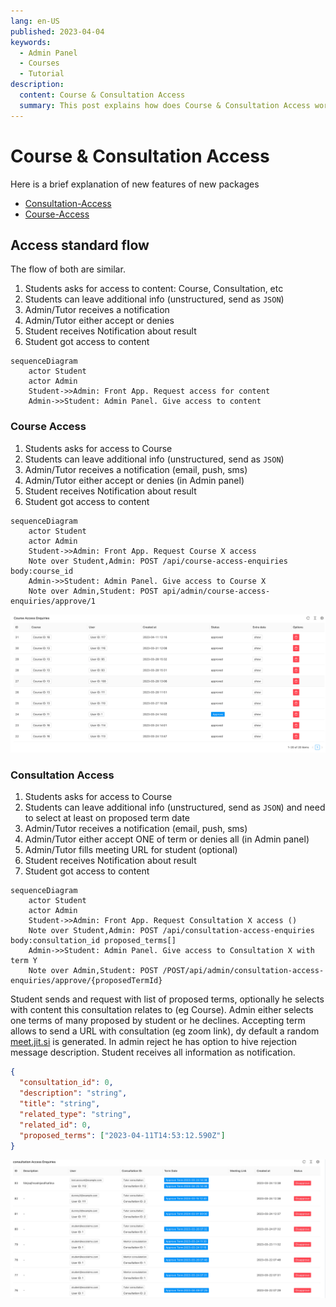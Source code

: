 ```yaml
---
lang: en-US
published: 2023-04-04
keywords:
  - Admin Panel
  - Courses
  - Tutorial
description:
  content: Course & Consultation Access
  summary: This post explains how does Course & Consultation Access works with the examples
---
```


# Course & Consultation Access

<PostHeader/>

Here is a brief explanation of new features of new packages

- [Consultation-Access](https://github.com/EscolaLMS/Consultation-Access)
- [Course-Access](https://github.com/EscolaLMS/Course-Access)

## Access standard flow

The flow of both are similar.

1. Students asks for access to content: Course, Consultation, etc
2. Students can leave additional info (unstructured, send as `JSON`)
3. Admin/Tutor receives a notification
4. Admin/Tutor either accept or denies
5. Student receives Notification about result
6. Student got access to content

```mermaid
sequenceDiagram
    actor Student
    actor Admin
    Student->>Admin: Front App. Request access for content
    Admin->>Student: Admin Panel. Give access to content
```

### Course Access

1. Students asks for access to Course
2. Students can leave additional info (unstructured, send as `JSON`)
3. Admin/Tutor receives a notification (email, push, sms)
4. Admin/Tutor either accept or denies (in Admin panel)
5. Student receives Notification about result
6. Student got access to content

```mermaid
sequenceDiagram
    actor Student
    actor Admin
    Student->>Admin: Front App. Request Course X access
    Note over Student,Admin: POST /api/course-access-enquiries body:course_id
    Admin->>Student: Admin Panel. Give access to Course X
    Note over Admin,Student: POST api/admin/course-access-enquiries/approve/1
```

![](./2023-04-04/20230411165103.png)

### Consultation Access

1. Students asks for access to Course
2. Students can leave additional info (unstructured, send as `JSON`) and need to select at least on proposed term date
3. Admin/Tutor receives a notification (email, push, sms)
4. Admin/Tutor either accept ONE of term or denies all (in Admin panel)
5. Admin/Tutor fills meeting URL for student (optional)
6. Student receives Notification about result
7. Student got access to content

```mermaid
sequenceDiagram
    actor Student
    actor Admin
    Student->>Admin: Front App. Request Consultation X access ()
    Note over Student,Admin: POST /api/consultation-access-enquiries body:consultation_id proposed_terms[]
    Admin->>Student: Admin Panel. Give access to Consultation X with term Y
    Note over Admin,Student: POST /POST/api/admin/consultation-access-enquiries/approve/{proposedTermId}
```

Student sends and request with list of proposed terms, optionally he selects with content this consultation relates to (eg Course).
Admin either selects one terms of many proposed by student or he declines.
Accepting term allows to send a URL with consultation (eg zoom link), dy default a random [meet.jit.si](https://meet.jit.si/) is generated. In admin reject he has option to hive rejection message description. Student receives all information as notification.

```json
{
  "consultation_id": 0,
  "description": "string",
  "title": "string",
  "related_type": "string",
  "related_id": 0,
  "proposed_terms": ["2023-04-11T14:53:12.590Z"]
}
```

![](./2023-04-04/20230411165207.png)
